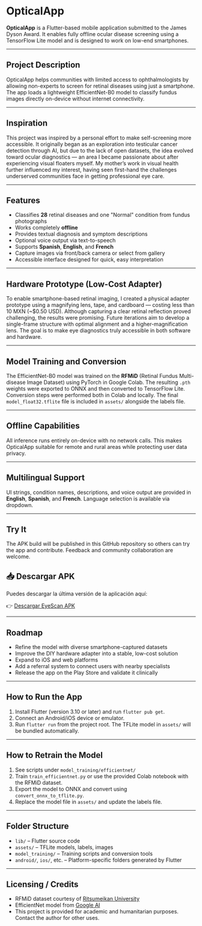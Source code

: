 
# OpticalApp

**OpticalApp** is a Flutter-based mobile application submitted to the James Dyson Award. It enables fully offline ocular disease screening using a TensorFlow Lite model and is designed to work on low-end smartphones.

---

## Project Description

OpticalApp helps communities with limited access to ophthalmologists by allowing non-experts to screen for retinal diseases using just a smartphone. The app loads a lightweight EfficientNet-B0 model to classify fundus images directly on-device without internet connectivity.

---

## Inspiration

This project was inspired by a personal effort to make self-screening more accessible. It originally began as an exploration into testicular cancer detection through AI, but due to the lack of open datasets, the idea evolved toward ocular diagnostics — an area I became passionate about after experiencing visual floaters myself. My mother’s work in visual health further influenced my interest, having seen first-hand the challenges underserved communities face in getting professional eye care.

---

## Features

- Classifies **28** retinal diseases and one "Normal" condition from fundus photographs
- Works completely **offline**
- Provides textual diagnosis and symptom descriptions
- Optional voice output via text-to-speech
- Supports **Spanish**, **English**, and **French**
- Capture images via front/back camera or select from gallery
- Accessible interface designed for quick, easy interpretation

---

## Hardware Prototype (Low-Cost Adapter)

To enable smartphone-based retinal imaging, I created a physical adapter prototype using a magnifying lens, tape, and cardboard — costing less than 10 MXN (~$0.50 USD). Although capturing a clear retinal reflection proved challenging, the results were promising. Future iterations aim to develop a single-frame structure with optimal alignment and a higher-magnification lens. The goal is to make eye diagnostics truly accessible in both software and hardware.

---

## Model Training and Conversion

The EfficientNet-B0 model was trained on the **RFMiD** (Retinal Fundus Multi-disease Image Dataset) using PyTorch in Google Colab. The resulting `.pth` weights were exported to ONNX and then converted to TensorFlow Lite. Conversion steps were performed both in Colab and locally. The final `model_float32.tflite` file is included in `assets/` alongside the labels file.

---

## Offline Capabilities

All inference runs entirely on-device with no network calls. This makes OpticalApp suitable for remote and rural areas while protecting user data privacy.

---

## Multilingual Support

UI strings, condition names, descriptions, and voice output are provided in **English**, **Spanish**, and **French**. Language selection is available via dropdown.

---

## Try It

The APK build will be published in this GitHub repository so others can try the app and contribute. Feedback and community collaboration are welcome.
## 📥 Descargar APK

Puedes descargar la última versión de la aplicación aquí:

👉 [Descargar EyeScan APK](https://github.com/AlexPraxedes12/OpticalApp/releases/latest/download/app-release.apk)


---

## Roadmap

- Refine the model with diverse smartphone-captured datasets
- Improve the DIY hardware adapter into a stable, low-cost solution
- Expand to iOS and web platforms
- Add a referral system to connect users with nearby specialists
- Release the app on the Play Store and validate it clinically

---

## How to Run the App

1. Install Flutter (version 3.10 or later) and run `flutter pub get`.
2. Connect an Android/iOS device or emulator.
3. Run `flutter run` from the project root. The TFLite model in `assets/` will be bundled automatically.

---

## How to Retrain the Model

1. See scripts under `model_training/efficientnet/`
2. Train `train_efficientnet.py` or use the provided Colab notebook with the RFMiD dataset.
3. Export the model to ONNX and convert using `convert_onnx_to_tflite.py`.
4. Replace the model file in `assets/` and update the labels file.

---

## Folder Structure

- `lib/` – Flutter source code
- `assets/` – TFLite models, labels, images
- `model_training/` – Training scripts and conversion tools
- `android/`, `ios/`, etc. – Platform-specific folders generated by Flutter

---

## Licensing / Credits

- RFMiD dataset courtesy of [Ritsumeikan University](https://www.kaggle.com/datasets/rishabhiitbhu/rfmid-retinal-disease-classification)
- EfficientNet model from [Google AI](https://arxiv.org/abs/1905.11946)
- This project is provided for academic and humanitarian purposes. Contact the author for other uses.
